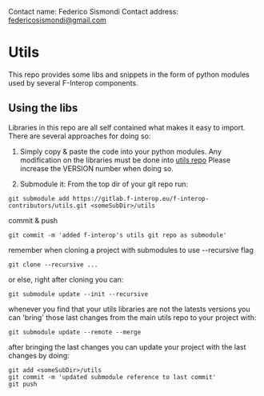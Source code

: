 Contact name: Federico Sismondi
Contact address: <federicosismondi@gmail.com>

# Utils

This repo provides some libs and snippets in the form of python modules
used by several F-Interop components.


## Using the libs
Libraries in this repo are all self contained what makes it easy to
import.
There are several approaches for doing so:

1. Simply copy & paste the code into your python modules.
Any modification on the libraries must be done into
[utils repo](https://gitlab.f-interop.eu/f-interop-contributors/utils)
Please increase the VERSION number when doing so.

2. Submodule it:
From the top dir of your git repo run:
```
git submodule add https://gitlab.f-interop.eu/f-interop-contributors/utils.git <someSubDir>/utils
```

commit & push
```
git commit -m 'added f-interop's utils git repo as submodule'
```

remember when cloning a project with submodules to use --recursive flag
```
git clone --recursive ...
```

or else, right after cloning you can:
```
git submodule update --init --recursive
```

whenever you find that your utils libraries are not the latests versions
you can 'bring' those last changes from the main utils repo to your project
with:
```
git submodule update --remote --merge
```

after bringing the last changes you can update your project with the last changes by doing:
```
git add <someSubDir>/utils
git commit -m 'updated submodule reference to last commit'
git push
```
